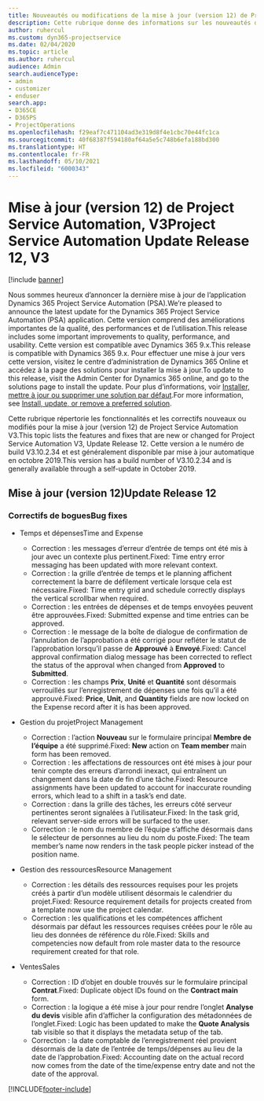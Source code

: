 ```yaml
---
title: Nouveautés ou modifications de la mise à jour (version 12) de Project Service Automation (correctif logiciel), V3
description: Cette rubrique donne des informations sur les nouveautés de la mise à jour (version 12) de Project Service Automation, V3.
author: ruhercul
ms.custom: dyn365-projectservice
ms.date: 02/04/2020
ms.topic: article
ms.author: ruhercul
audience: Admin
search.audienceType:
- admin
- customizer
- enduser
search.app:
- D365CE
- D365PS
- ProjectOperations
ms.openlocfilehash: f29eaf7c471104ad3e319d8f4e1cbc70e44fc1ca
ms.sourcegitcommit: 40f68387f594180af64a5e5c748b6efa188bd300
ms.translationtype: HT
ms.contentlocale: fr-FR
ms.lasthandoff: 05/10/2021
ms.locfileid: "6000343"
---
```

# <a name="project-service-automation-update-release-12-v3"></a><span data-ttu-id="a61d3-103">Mise à jour (version 12) de Project Service Automation, V3</span><span class="sxs-lookup"><span data-stu-id="a61d3-103">Project Service Automation Update Release 12, V3</span></span>

[!include [banner](../includes/psa-now-project-operations.md)]

<span data-ttu-id="a61d3-104">Nous sommes heureux d’annoncer la dernière mise à jour de l’application Dynamics 365 Project Service Automation (PSA).</span><span class="sxs-lookup"><span data-stu-id="a61d3-104">We’re pleased to announce the latest update for the Dynamics 365 Project Service Automation (PSA) application.</span></span> <span data-ttu-id="a61d3-105">Cette version comprend des améliorations importantes de la qualité, des performances et de l’utilisation.</span><span class="sxs-lookup"><span data-stu-id="a61d3-105">This release includes some important improvements to quality, performance, and usability.</span></span> <span data-ttu-id="a61d3-106">Cette version est compatible avec Dynamics 365 9.x.</span><span class="sxs-lookup"><span data-stu-id="a61d3-106">This release is compatible with Dynamics 365 9.x.</span></span> <span data-ttu-id="a61d3-107">Pour effectuer une mise à jour vers cette version, visitez le centre d’administration de Dynamics 365 Online et accédez à la page des solutions pour installer la mise à jour.</span><span class="sxs-lookup"><span data-stu-id="a61d3-107">To update to this release, visit the Admin Center for Dynamics 365 online, and go to the solutions page to install the update.</span></span> <span data-ttu-id="a61d3-108">Pour plus d’informations, voir [Installer, mettre à jour ou supprimer une solution par défaut](/power-platform/admin/install-remove-preferred-solution).</span><span class="sxs-lookup"><span data-stu-id="a61d3-108">For more information, see [Install, update, or remove a preferred solution](/power-platform/admin/install-remove-preferred-solution).</span></span>

<span data-ttu-id="a61d3-109">Cette rubrique répertorie les fonctionnalités et les correctifs nouveaux ou modifiés pour la mise à jour (version 12) de Project Service Automation V3.</span><span class="sxs-lookup"><span data-stu-id="a61d3-109">This topic lists the features and fixes that are new or changed for Project Service Automation V3, Update Release 12.</span></span> <span data-ttu-id="a61d3-110">Cette version a le numéro de build V3.10.2.34 et est généralement disponible par mise à jour automatique en octobre 2019.</span><span class="sxs-lookup"><span data-stu-id="a61d3-110">This version has a build number of V3.10.2.34 and is generally available through a self-update in October 2019.</span></span>

## <a name="update-release-12"></a><span data-ttu-id="a61d3-111">Mise à jour (version 12)</span><span class="sxs-lookup"><span data-stu-id="a61d3-111">Update Release 12</span></span>

### <a name="bug-fixes"></a><span data-ttu-id="a61d3-112">Correctifs de bogues</span><span class="sxs-lookup"><span data-stu-id="a61d3-112">Bug fixes</span></span>

- <span data-ttu-id="a61d3-113">Temps et dépenses</span><span class="sxs-lookup"><span data-stu-id="a61d3-113">Time and Expense</span></span>

    - <span data-ttu-id="a61d3-114">Correction : les messages d’erreur d’entrée de temps ont été mis à jour avec un contexte plus pertinent.</span><span class="sxs-lookup"><span data-stu-id="a61d3-114">Fixed: Time entry error messaging has been updated with more relevant context.</span></span>
    - <span data-ttu-id="a61d3-115">Correction : la grille d’entrée de temps et le planning affichent correctement la barre de défilement verticale lorsque cela est nécessaire.</span><span class="sxs-lookup"><span data-stu-id="a61d3-115">Fixed: Time entry grid and schedule correctly displays the vertical scrollbar when required.</span></span>
    - <span data-ttu-id="a61d3-116">Correction : les entrées de dépenses et de temps envoyées peuvent être approuvées.</span><span class="sxs-lookup"><span data-stu-id="a61d3-116">Fixed: Submitted expense and time entries can be approved.</span></span>
    - <span data-ttu-id="a61d3-117">Correction : le message de la boîte de dialogue de confirmation de l’annulation de l’approbation a été corrigé pour refléter le statut de l’approbation lorsqu’il passe de **Approuvé** à **Envoyé**.</span><span class="sxs-lookup"><span data-stu-id="a61d3-117">Fixed: Cancel approval confirmation dialog message has been corrected to reflect the status of the approval when changed from **Approved** to **Submitted**.</span></span>
    - <span data-ttu-id="a61d3-118">Correction : les champs **Prix**, **Unité** et **Quantité** sont désormais verrouillés sur l’enregistrement de dépenses une fois qu’il a été approuvé.</span><span class="sxs-lookup"><span data-stu-id="a61d3-118">Fixed: **Price**, **Unit**, and **Quantity** fields are now locked on the Expense record after it is has been approved.</span></span>

- <span data-ttu-id="a61d3-119">Gestion du projet</span><span class="sxs-lookup"><span data-stu-id="a61d3-119">Project Management</span></span>

    - <span data-ttu-id="a61d3-120">Correction : l’action **Nouveau** sur le formulaire principal **Membre de l’équipe** a été supprimé.</span><span class="sxs-lookup"><span data-stu-id="a61d3-120">Fixed: **New** action on **Team member** main form has been removed.</span></span>
    - <span data-ttu-id="a61d3-121">Correction : les affectations de ressources ont été mises à jour pour tenir compte des erreurs d’arrondi inexact, qui entraînent un changement dans la date de fin d’une tâche.</span><span class="sxs-lookup"><span data-stu-id="a61d3-121">Fixed: Resource assignments have been updated to account for inaccurate rounding errors, which lead to a shift in a task’s end date.</span></span>
    - <span data-ttu-id="a61d3-122">Correction : dans la grille des tâches, les erreurs côté serveur pertinentes seront signalées à l’utilisateur.</span><span class="sxs-lookup"><span data-stu-id="a61d3-122">Fixed: In the task grid, relevant server-side errors will be surfaced to the user.</span></span>
    - <span data-ttu-id="a61d3-123">Correction : le nom du membre de l’équipe s’affiche désormais dans le sélecteur de personnes au lieu du nom du poste.</span><span class="sxs-lookup"><span data-stu-id="a61d3-123">Fixed: The team member’s name now renders in the task people picker instead of the position name.</span></span>

- <span data-ttu-id="a61d3-124">Gestion des ressources</span><span class="sxs-lookup"><span data-stu-id="a61d3-124">Resource Management</span></span>

    - <span data-ttu-id="a61d3-125">Correction : les détails des ressources requises pour les projets créés à partir d’un modèle utilisent désormais le calendrier du projet.</span><span class="sxs-lookup"><span data-stu-id="a61d3-125">Fixed: Resource requirement details for projects created from a template now use the project calendar.</span></span>
    - <span data-ttu-id="a61d3-126">Correction : les qualifications et les compétences affichent désormais par défaut les ressources requises créées pour le rôle au lieu des données de référence du rôle.</span><span class="sxs-lookup"><span data-stu-id="a61d3-126">Fixed: Skills and competencies now default from role master data to the resource requirement created for that role.</span></span>

- <span data-ttu-id="a61d3-127">Ventes</span><span class="sxs-lookup"><span data-stu-id="a61d3-127">Sales</span></span>

    - <span data-ttu-id="a61d3-128">Correction : ID d’objet en double trouvés sur le formulaire principal **Contrat**.</span><span class="sxs-lookup"><span data-stu-id="a61d3-128">Fixed: Duplicate object IDs found on the **Contract main** form.</span></span>
    - <span data-ttu-id="a61d3-129">Correction : la logique a été mise à jour pour rendre l’onglet **Analyse du devis** visible afin d’afficher la configuration des métadonnées de l’onglet.</span><span class="sxs-lookup"><span data-stu-id="a61d3-129">Fixed: Logic has been updated to make the **Quote Analysis** tab visible so that it displays the metadata setup of the tab.</span></span>
    - <span data-ttu-id="a61d3-130">Correction : la date comptable de l’enregistrement réel provient désormais de la date de l’entrée de temps/dépenses au lieu de la date de l’approbation.</span><span class="sxs-lookup"><span data-stu-id="a61d3-130">Fixed: Accounting date on the actual record now comes from the date of the time/expense entry date and not the date of the approval.</span></span>


[!INCLUDE[footer-include](../includes/footer-banner.md)]